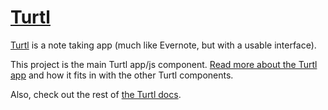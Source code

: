 [Turtl](https://turtl.it/)
==========================
[Turtl](https://turtl.it/) is a note taking app (much like Evernote, but with a
usable interface).

This project is the main Turtl app/js component. [Read more about the Turtl app](https://turtl.it/docs/clients/app/index)
and how it fits in with the other Turtl components.

Also, check out the rest of [the Turtl docs](https://turtl.it/docs).

